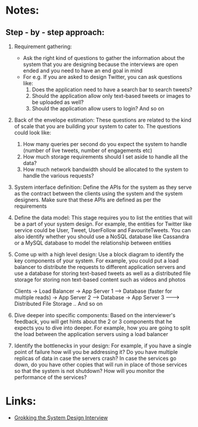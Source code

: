 # Notes:

## Step - by - step approach:
1. Requirement gathering:
    - Ask the right kind of questions to gather the information about the system that you are designing because the interviews are open ended and you need to have an end goal in mind
    - For e.g. If you are asked to design Twitter, you can ask questions like:
        1) Does the application need to have a search bar to search tweets?
        2) Should the application allow only text-based tweets or images to be uploaded as well?
        3) Should the application allow users to login? And so on

2. Back of the envelope estimation:
    These questions are related to the kind of scale that you are building your system to cater to. The questions could look like:
    1. How many queries per second do you expect the system to handle (number of live tweets, number of engagements etc)
    2. How much storage requirements should I set aside to handle all the data?
    3. How much network bandwidth should be allocated to the system to handle the various requests?

3. System interface definition:
	Define the APIs for the system as they serve as the contract between the clients using the system and the system designers. Make sure that these APIs are defined as per the requirements
		
4. Define the data model:
   This stage requires you to list the entities that will be a part of your system design. For example, the entities for Twitter like service could be User, Tweet, UserFollow and FavouriteTweets. You can also identify whether you should use a NoSQL database like Cassandra or a MySQL database to model the relationship between entities
		
5. Come up with a high level design:
   Use a block diagram to identify the key components of your system. For example, you could put a load balancer to distribute the requests to different application servers and use a database for storing text-based tweets as well as a distributed file storage for storing non text-based content such as videos and photos
		
   Clients -> Load Balancer -> App Server 1  -->  Database (faster for multiple reads)
           -> App Server 2  -->  Database
           -> App Server 3 --->  Distributed File Storage
           .. And so on
						
6. Dive deeper into specific components:
Based on the interviewer's feedback, you will get hints about the 2 or 3 components that he expects you to dive into deeper. For example, how you are going to split the load between the application servers using a load balancer
		
7. Identify the bottlenecks in your design:
For example, if you have a single point of failure how will you be addressing it? Do you have multiple replicas of data in case the servers crash? In case the services go down, do you have other copies that will run in place of those services so that the system is not shutdown? How will you monitor the performance of the services?


# Links:
- [Grokking the System Design Interview](https://www.educative.io/courses/grokking-the-system-design-interview)

